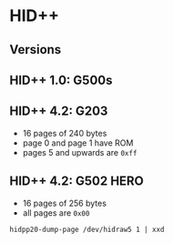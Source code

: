 # HID++

## Versions

## HID++ 1.0: G500s

## HID++ 4.2: G203

- 16 pages of 240 bytes
- page 0 and page 1 have ROM
- pages 5 and upwards are `0xff`

## HID++ 4.2: G502 HERO

- 16 pages of 256 bytes
- all pages are `0x00`

`hidpp20-dump-page /dev/hidraw5 1 | xxd`

